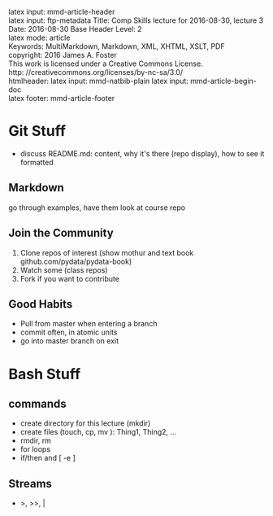 latex input:	mmd-article-header  
latex input:	ftp-metadata 
Title:	Comp Skills lecture for 2016-08-30, lecture 3
Date:	2016-08-30 
Base Header Level:	2  
latex mode:	article  
Keywords:	MultiMarkdown, Markdown, XML, XHTML, XSLT, PDF   
copyright:	2016 James A. Foster  
	This work is licensed under a Creative Commons License.  
	http:	//creativecommons.org/licenses/by-nc-sa/3.0/  
htmlheader:	<script type="text/javascript" src="http://cdn.mathjax.org/mathjax/latest/MathJax.js?config=TeX-AMS-MML_HTMLorMML"></script>
latex input:	mmd-natbib-plain
latex input:	mmd-article-begin-doc  
latex footer:	mmd-article-footer  

# Git Stuff #

* discuss README.md: content, why it's there (repo display), how to see it formatted
## Markdown ##
go through examples, have them look at course repo
## Join the Community ##
1. Clone repos of interest (show mothur and text book github.com/pydata/pydata-book)
2. Watch some (class repos)
3. Fork if you want to contribute
## Good Habits ##
* Pull from master when entering a branch
* commit often, in atomic units
* go into master branch on exit

# Bash Stuff #
## commands
* create directory for this lecture (mkdir)
* create files (touch, cp, mv ): Thing1, Thing2, ...
* rmdir, rm
* for loops
* if/then and [ -e ]
## Streams ##
* \>, \>>, \| 